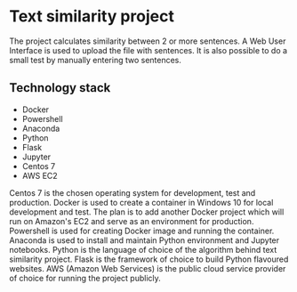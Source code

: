 # Text similarity project
The project calculates similarity between 2 or more sentences. A Web User Interface is used to upload the file with sentences. It is also possible to do a small test by manually entering two sentences.

## Technology stack
* Docker
* Powershell
* Anaconda
* Python
* Flask
* Jupyter
* Centos 7
* AWS EC2

Centos 7 is the chosen operating system for development, test and production.
Docker is used to create a container in Windows 10 for local development and test. The plan is to add another Docker project which will run on Amazon's EC2 and serve as an environment for production.
Powershell is used for creating Docker image and running the container.
Anaconda is used to install and maintain Python environment and Jupyter notebooks.
Python is the language of choice of the algorithm behind text similarity project.
Flask is the framework of choice to build Python flavoured websites.
AWS (Amazon Web Services) is the public cloud service provider of choice for running the project publicly.
